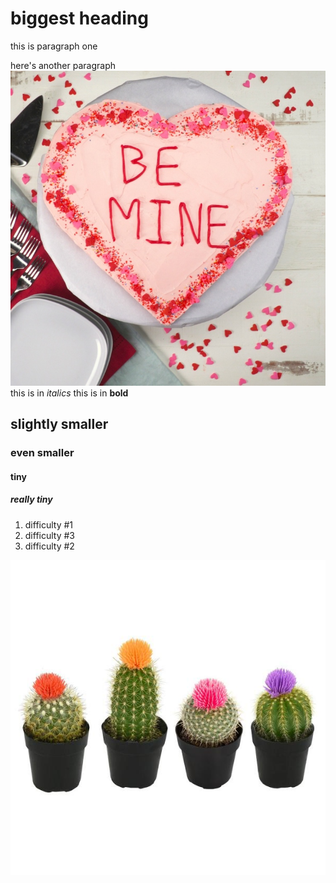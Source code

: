 # biggest heading
this is paragraph one

here's another paragraph
![cake](Heart-Cake.jpeg)
this is in *italics*
this is in **bold** 
## slightly smaller
### even smaller
#### tiny
##### really tiny

1. difficulty #1
3. difficulty #3
3. difficulty #2

![myhomework](cactus.jpg)
